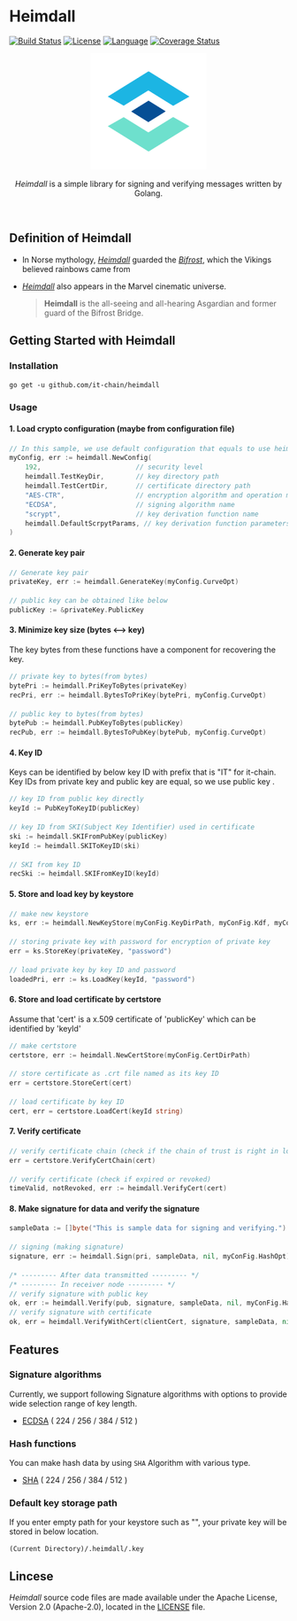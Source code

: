 # Heimdall
[![Build Status](https://travis-ci.org/it-chain/heimdall.svg?branch=mater)](https://travis-ci.org/it-chain/heimdall)
[![License](https://img.shields.io/badge/License-Apache%202.0-blue.svg)](https://opensource.org/licenses/Apache-2.0)
[![Language](https://img.shields.io/badge/language-go-orange.svg)](https://golang.org)
[![Coverage Status](https://coveralls.io/repos/github/it-chain/heimdall/badge.svg?branch=master)](https://coveralls.io/github/it-chain/heimdall?branch=master)
<p align="center">
<img src="./logo.png" width="210" height="210" />
</p>

<p align="center"><i>Heimdall</i> is a simple library for signing and verifying messages written by Golang.</p><br>

## Definition of Heimdall

- In Norse mythology, *[Heimdall](https://en.wikipedia.org/wiki/Heimdallr)* guarded the [*Bifrost*](https://en.wikipedia.org/wiki/Bifröst), which the Vikings believed rainbows came from

- *[Heimdall](http://marvelcinematicuniverse.wikia.com/wiki/Heimdall)* also appears in the Marvel cinematic universe.

  > **Heimdall** is the all-seeing and all-hearing Asgardian and former guard of the Bifrost Bridge.



## Getting Started with Heimdall

### Installation

```
go get -u github.com/it-chain/heimdall
```

### Usage

#### 1. Load crypto configuration (maybe from configuration file)

```Go
// In this sample, we use default configuration that equals to use heimdall.NewDefaultConfig()
myConfig, err := heimdall.NewConfig(
    192,                        // security level
    heimdall.TestKeyDir,        // key directory path
    heimdall.TestCertDir,       // certificate directory path
    "AES-CTR",                  // encryption algorithm and operation mode name
    "ECDSA",                    // signing algorithm name
    "scrypt",                   // key derivation function name
    heimdall.DefaultScrpytParams, // key derivation function parameters
)
```

#### 2. Generate key pair

```Go
// Generate key pair
privateKey, err := heimdall.GenerateKey(myConfig.CurveOpt)

// public key can be obtained like below
publicKey := &privateKey.PublicKey
```

#### 3. Minimize key size (bytes <--> key)
The key bytes from these functions have a component for recovering the key.

```Go
// private key to bytes(from bytes)
bytePri := heimdall.PriKeyToBytes(privateKey)
recPri, err := heimdall.BytesToPriKey(bytePri, myConfig.CurveOpt)

// public key to bytes(from bytes)
bytePub := heimdall.PubKeyToBytes(publicKey)
recPub, err := heimdall.BytesToPubKey(bytePub, myConfig.CurveOpt)
```

#### 4. Key ID
Keys can be identified by below key ID with prefix that is "IT" for it-chain. <br>
Key IDs from private key and public key are equal, so we use public key .

```Go
// key ID from public key directly
keyId := PubKeyToKeyID(publicKey)

// key ID from SKI(Subject Key Identifier) used in certificate
ski := heimdall.SKIFromPubKey(publicKey)
keyId := heimdall.SKIToKeyID(ski)

// SKI from key ID
recSki := heimdall.SKIFromKeyID(keyId)
```

#### 5. Store and load key by keystore

```Go
// make new keystore
ks, err := heimdall.NewKeyStore(myConFig.KeyDirPath, myConFig.Kdf, myConFig.KdfParams, myConFig.EncAlgo, myConFig.EncKeyLength)

// storing private key with password for encryption of private key
err = ks.StoreKey(privateKey, "password")

// load private key by key ID and password
loadedPri, err := ks.LoadKey(keyId, "password")
```

#### 6. Store and load certificate by certstore
Assume that 'cert' is a x.509 certificate of 'publicKey' which can be identified by 'keyId'

```Go
// make certstore
certstore, err := heimdall.NewCertStore(myConFig.CertDirPath)

// store certificate as .crt file named as its key ID
err = certstore.StoreCert(cert)

// load certificate by key ID
cert, err = certstore.LoadCert(keyId string)
```

#### 7. Verify certificate

```Go
// verify certificate chain (check if the chain of trust is right in local)
err = certstore.VerifyCertChain(cert)

// verify certificate (check if expired or revoked)
timeValid, notRevoked, err := heimdall.VerifyCert(cert)
```

#### 8. Make signature for data and verify the signature

```Go
sampleData := []byte("This is sample data for signing and verifying.")

// signing (making signature)
signature, err := heimdall.Sign(pri, sampleData, nil, myConFig.HashOpt)

/* --------- After data transmitted --------- */
/* --------- In receiver node --------- */
// verify signature with public key
ok, err := heimdall.Verify(pub, signature, sampleData, nil, myConFig.HashOpt)
// verify signature with certificate
ok, err = heimdall.VerifyWithCert(clientCert, signature, sampleData, nil, myConFig.HashOpt)

```

## Features 

### Signature algorithms

Currently, we support following Signature algorithms with options to provide wide selection range of key length.
- [ECDSA](https://en.wikipedia.org/wiki/ECDSA) ( 224 / 256 / 384 / 512 )

### Hash functions

You can make hash data by using `SHA` Algorithm with various type.
- [SHA](https://en.wikipedia.org/wiki/Secure_Hash_Algorithms) ( 224 / 256 / 384 / 512 )

### Default key storage path
If you enter empty path for your keystore such as "", your private key will be stored in below location.

```
(Current Directory)/.heimdall/.key
```

## Lincese

*Heimdall* source code files are made available under the Apache License, Version 2.0 (Apache-2.0), located in the [LICENSE](LICENSE) file.

